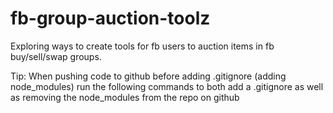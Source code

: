 # fb-group-auction-toolz

Exploring ways to create tools for fb users to auction items in fb buy/sell/swap groups.

Tip: When pushing code to github before adding .gitignore (adding node_modules) run the following commands to both add a .gitignore as well as removing the node_modules from the repo on github

<script src="https://gist.github.com/lmcneel/45594e550a3403d589bdcaad38138a83.js"></script>
